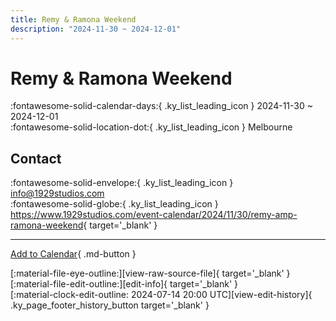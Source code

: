 ```yaml
---
title: Remy & Ramona Weekend
description: "2024-11-30 ~ 2024-12-01"
---
```


# Remy & Ramona Weekend 

:fontawesome-solid-calendar-days:{ .ky_list_leading_icon } 2024-11-30 ~ 2024-12-01  
:fontawesome-solid-location-dot:{ .ky_list_leading_icon } Melbourne  

## Contact

:fontawesome-solid-envelope:{ .ky_list_leading_icon } <info@1929studios.com>  
:fontawesome-solid-globe:{ .ky_list_leading_icon } <https://www.1929studios.com/event-calendar/2024/11/30/remy-amp-ramona-weekend>{ target='_blank' }  

---

[Add to Calendar](https://swing.news/ics/en/2024/au/remy-n-ramona-weekend-2024.ics){ .md-button }

<div class="ky_page_footer" markdown>
<div class="ky_page_footer_trailing" markdown="span">
[:material-file-eye-outline:][view-raw-source-file]{ target='_blank' }
[:material-file-edit-outline:][edit-info]{ target='_blank' }
</div>
<div class="ky_page_footer_leading" markdown="span">
[:material-clock-edit-outline: 2024-07-14 20:00 UTC][view-edit-history]{ .ky_page_footer_history_button target='_blank' }
</div>
</div>

[view-raw-source-file]: https://github.com/swingdance/events/blob/main/2024/au/remy-n-ramona-weekend-2024.json "View Raw Source File"
[edit-info]: https://github.com/swingdance/events/issues/new?assignees=&labels=update+event&projects=&template=03-update_entity.yml&title=%5B2024%2Fau%5D%20Remy%20%26%20Ramona%20Weekend&region=au&year=2024&id=remy-n-ramona-weekend-2024&name=Remy%20%26%20Ramona%20Weekend&org_id= "Edit Info"

[view-edit-history]: https://github.com/swingdance/events/commits/main/2024/au/remy-n-ramona-weekend-2024.json "View Edit History"
